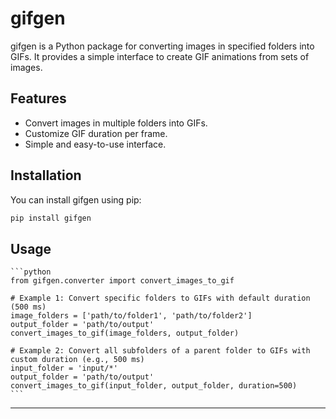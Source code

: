 # gifgen

gifgen is a Python package for converting images in specified folders into GIFs. It provides a simple interface to create GIF animations from sets of images.

## Features

- Convert images in multiple folders into GIFs.
- Customize GIF duration per frame.
- Simple and easy-to-use interface.

## Installation

You can install gifgen using pip:

```bash
pip install gifgen
```

## Usage
    
    ```python
    from gifgen.converter import convert_images_to_gif

    # Example 1: Convert specific folders to GIFs with default duration (500 ms)
    image_folders = ['path/to/folder1', 'path/to/folder2']
    output_folder = 'path/to/output'
    convert_images_to_gif(image_folders, output_folder)

    # Example 2: Convert all subfolders of a parent folder to GIFs with custom duration (e.g., 500 ms)
    input_folder = 'input/*'
    output_folder = 'path/to/output'
    convert_images_to_gif(input_folder, output_folder, duration=500)
    ```
---